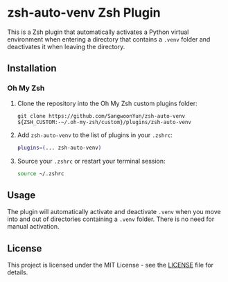 # zsh-auto-venv Zsh Plugin

This is a Zsh plugin that automatically activates a Python virtual environment when entering a directory that contains a `.venv` folder and deactivates it when leaving the directory.

## Installation

### Oh My Zsh

1. Clone the repository into the Oh My Zsh custom plugins folder:

   ```
   git clone https://github.com/SangwoonYun/zsh-auto-venv ${ZSH_CUSTOM:-~/.oh-my-zsh/custom}/plugins/zsh-auto-venv
   ```

2. Add `zsh-auto-venv` to the list of plugins in your `.zshrc`:

   ```zsh
   plugins=(... zsh-auto-venv)
   ```

3. Source your `.zshrc` or restart your terminal session:

   ```zsh
   source ~/.zshrc
   ```

## Usage

The plugin will automatically activate and deactivate `.venv` when you move into and out of directories containing a `.venv` folder. There is no need for manual activation.

## License

This project is licensed under the MIT License - see the [LICENSE](https://github.com/SangwoonYun/zsh-auto-venv/blob/main/LICENSE) file for details.

